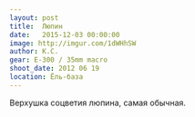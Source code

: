 ```yaml
---
layout: post
title:  Люпин
date:   2015-12-03 00:00:00
image: http://imgur.com/1dWHhSW
author: К.С.
gear: E-300 / 35mm macro
shoot_date: 2012 06 19
location: Ёль-база
---
```


Верхушка соцветия люпина, самая обычная.
